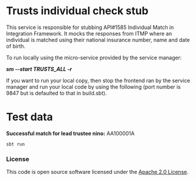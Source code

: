 # Trusts individual check stub

This service is responsible for stubbing API#1585 Individual Match in Integration Framework.
It mocks the responses from ITMP where an individual is matched using their national insurance number, name and date of birth.

To run locally using the micro-service provided by the service manager:

***sm --start TRUSTS_ALL -r***

If you want to run your local copy, then stop the frontend ran by the service manager and run your local code by using the following (port number is 9847 but is defaulted to that in build.sbt).

# Test data

**Successful match for lead trustee nino:**
AA100001A

`sbt run`

### License

This code is open source software licensed under the [Apache 2.0 License]("http://www.apache.org/licenses/LICENSE-2.0.html").
